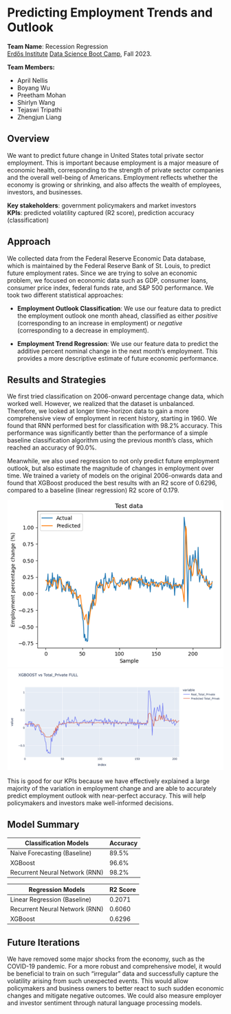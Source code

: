 # Predicting Employment Trends and Outlook
**Team Name**: Recession Regression  
[Erdős Institute](https://www.erdosinstitute.org/) [Data Science Boot Camp](https://www.erdosinstitute.org/programs/fall-2023/data-science-boot-camp), Fall 2023.

**Team Members:**
- April Nellis
- Boyang Wu
- Preetham Mohan
- Shirlyn Wang
- Tejaswi Tripathi
- Zhengjun Liang

## Overview
We want to predict future change in United States total private sector employment. This is important because employment is a major measure of economic health, corresponding to the strength of private sector companies and the overall well-being of Americans. Employment reflects whether the economy is growing or shrinking, and also affects the wealth of employees, investors, and businesses.  

**Key stakeholders**: government policymakers and market investors  
**KPIs**: predicted volatility captured (R2 score), prediction accuracy (classification)


## Approach
We collected data from the Federal Reserve Economic Data database, which is maintained by the Federal Reserve Bank of St. Louis, to predict future employment rates. Since we are trying to solve an economic problem, we focused on economic data such as GDP, consumer loans, consumer price index, federal funds rate, and S&P 500 performance. We took two different statistical approaches:

- **Employment Outlook Classification**: We use our feature data to predict the employment outlook one month ahead, classified as either *positive* (corresponding to an increase in employment) or *negative* (corresponding to a decrease in employment).  

- **Employment Trend Regression**: We use our feature data to predict the additive percent nominal change in the next month’s employment. This provides a more descriptive estimate of future economic performance.

## Results and Strategies
We first tried classification on 2006-onward percentage change data, which worked well. However, we realized that the dataset is unbalanced. Therefore, we looked at longer time-horizon data to gain a more comprehensive view of employment in recent history, starting in 1960. We found that RNN performed best for classification with 98.2% accuracy. This performance was significantly better than the performance of a simple baseline classification algorithm using the previous month’s class, which reached an accuracy of 90.0%.  

Meanwhile, we also used regression to not only predict future employment outlook, but also estimate the magnitude of changes in employment over time. We trained a variety of models on the original 2006-onwards data and found that XGBoost produced the best results with an R2 score of 0.6296, compared to a baseline (linear regression) R2 score of 0.179.  

![RNN Performance](/Plots/RNN_regression_employment_plot.png)  
![XGBoost Performance](/Plots/XGBoostvsTotalPrivate.png)

This is good for our KPIs because we have effectively explained a large majority of the variation in employment change and are able to accurately predict employment outlook with near-perfect accuracy. This will help policymakers and investors make well-informed decisions.  

## Model Summary
| Classification Models | Accuracy |
| --- | --- |
| Naive Forecasting (Baseline) | 89.5% |
| XGBoost | 96.6% |
| Recurrent Neural Network (RNN) | 98.2% |

| Regression Models | R2 Score |
| --- | --- |
| Linear Regression (Baseline) | 0.2071 |
| Recurrent Neural Network (RNN) | 0.6060 |
| XGBoost | 0.6296 |



## Future Iterations
We have removed some major shocks from the economy, such as the COVID-19 pandemic. For a more robust and comprehensive model, it would be beneficial to train on such “irregular” data and successfully capture the volatility arising from such unexpected events. This would allow policymakers and business owners to better react to such sudden economic changes and mitigate negative outcomes. We could also measure employer and investor sentiment through natural language processing models.
